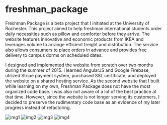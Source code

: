 # freshman_package
Freshman Package is a beta project that I initiated at the University of Rochester. This project aimed to help freshman international students order daily necessities such as pillow and comforter before they arrive. The website features innovative and economic products from IKEA and leverages volume to arrange efficient freight and distribution. The service also allows consumers to place orders in advance and provides free delivery to campus dorms on scheduled dates.

I designed and implemented the website from scratch over two months during the summer of 2015. I learned AngularJS and Google Firebase, utilized Stripe payment system, purchased SSL certificate, and deployed the website on a shared hosting service. As the second website that I built while learning on my own, Freshman Package does not have the most organized code base. I was also not aware of a lot of the best practice at that time. However, since the website is not longer serving its customers, I decided to preserve the rudimentary code base as an evidence of my later progress instead of refactoring.

![img1]("https://dbc-devconnect-production.s3.amazonaws.com/uploads/1452217049937/fp1.png)
![img2]("https://dbc-devconnect-production.s3.amazonaws.com/uploads/1452217049942/fp2.png)
![img3]("https://dbc-devconnect-production.s3.amazonaws.com/uploads/1452217049945/fp3.png)
![img4]("https://dbc-devconnect-production.s3.amazonaws.com/uploads/1452217049948/fp4.png)
